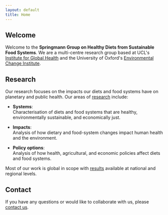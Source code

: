 ```yaml
---
layout: default
title: Home
---
```


## Welcome

Welcome to the **Springmann Group on Healthy Diets from Sustainable Food Systems**. We are a multi-centre research group based at UCL's [Institute for Global Health](https://www.ucl.ac.uk/global-health/igh-centres-0) and the University of Oxford's [Environmental Change Institute](https://www.eci.ox.ac.uk/research/environment-health).

## Research

Our research focuses on the impacts our diets and food systems have on planetary and public health. Our areas of [research](https://scaleffi.github.io/webtest-marco-2/research.html) include:

- **Systems**: <br>
  Characterisation of diets and food systems that are healthy, environmentally sustainable, and economically just.

- **Impacts**: <br>
  Analysis of how dietary and food-system changes impact human health and the environment.

- **Policy options**: <br>
  Analysis of how health, agricultural, and economic policies affect diets and food systems.

Most of our work is global in scope with [results](https://scaleffi.github.io/webtest-marco-2/research.html) available at national and regional levels. 


## Contact

If you have any questions or would like to collaborate with us, please [contact us](mailto:s.caleffi@ucl.ac.uk).

